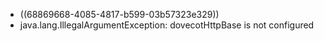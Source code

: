 - ((68869668-4085-4817-b599-03b57323e329))
- java.lang.IllegalArgumentException: dovecotHttpBase is not configured